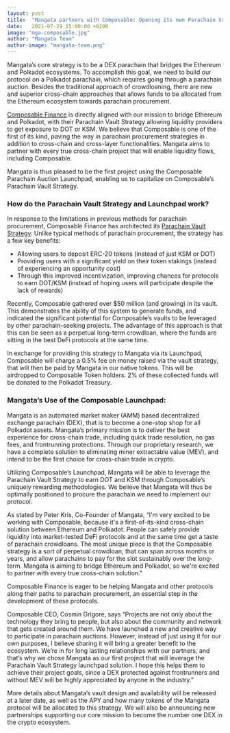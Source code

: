 ```yaml
---
layout: post
title:  "Mangata partners with Composable: Opening its own Parachain Vault Strategy for the future parachain slot auction"
date:   2021-07-29 15:00:00 +0200
image: "mga-composable.jpg"
author: "Mangata Team"
author-image: "mangata-team.png"
---
```

Mangata’s core strategy is to be a DEX parachain that bridges the Ethereum and Polkadot ecosystems. To accomplish this goal, we need to build our protocol on a Polkadot parachain, which requires going through a parachain auction. Besides the traditional approach of crowdloaning, there are new and superior cross-chain approaches that allows funds to be allocated from the Ethereum ecosystem towards parachain procurement.

[Composable Finance](https://www.composable.finance/) is directly aligned with our mission to bridge Ethereum and Polkadot, with their Parachain Vault Strategy allowing liquidity providers to get exposure to DOT or KSM. We believe that Composable is one of the first of its kind, paving the way in parachain procurement strategies in addition to cross-chain and cross-layer functionalities. Mangata aims to partner with every true cross-chain project that will enable liquidity flows, including Composable. 

Mangata is thus pleased to be the first project using the Composable Parachain Auction Launchpad, enabling us to capitalize on Composable’s Parachain Vault Strategy.

### How do the Parachain Vault Strategy and Launchpad work?

In response to the limitations in previous methods for parachain procurement, Composable Finance has architected its [Parachain Vault Strategy](https://docs.composable.finance/the-polkadot-solution-1/parachain-vault-strategy). Unlike typical methods of parachain procurement, the strategy has a few key benefits:

* Allowing users to deposit ERC-20 tokens (instead of just KSM or DOT)
* Providing users with a significant yield on their token stakings (instead of experiencing an opportunity cost) 
* Through this improved incentivization, improving chances for protocols to earn DOT/KSM (instead of hoping users will participate despite the lack of rewards)

Recently, Composable gathered over $50 million (and growing) in its vault. This demonstrates the ability of this system to generate funds, and indicated the significant potential for Composable’s vaults to be leveraged by other parachain-seeking projects. The advantage of this approach is that this can be seen as a perpetual long-term crowdloan, where the funds are sitting in the best DeFi protocols at the same time.

In exchange for providing this strategy to Mangata via its Launchpad, Composable will charge a 0.5% fee on money raised via the vault strategy, that will then be paid by Mangata in our native tokens. This will be airdropped to Composable Token holders. 2% of these collected funds will be donated to the Polkadot Treasury.

### Mangata’s Use of the Composable Launchpad:

Mangata is an automated market maker (AMM) based decentralized exchange parachain (DEX), that is to become a one-stop shop for all Polkadot assets. Mangata’s primary mission is to deliver the best experience for cross-chain trade, including quick trade resolution, no gas fees, and frontrunning protections. Through our proprietary research, we have a complete solution to eliminating miner extractable value (MEV), and intend to be the first choice for cross-chain trade in crypto.

Utilizing Composable’s Launchpad, Mangata will be able to leverage the Parachain Vault Strategy to earn DOT and KSM through Composable’s uniquely rewarding methodologies. We believe that Mangata will thus be optimally positioned to procure the parachain we need to implement our protocol.

As stated by Peter Kris, Co-Founder of Mangata, “I'm very excited to be working with Composable, because it's a first-of-its-kind cross-chain solution between Ethereum and Polkadot. People can safely provide liquidity into market-tested DeFi protocols and at the same time get a taste of parachain crowdloans. The most unique piece is that the Composable strategy is a sort of perpetual crowdloan, that can span across months or years, and allow parachains to pay for the slot sustainably over the long-term. Mangata is aiming to bridge Ethereum and Polkadot, so we're excited to partner with every true cross-chain solution.”

Composable Finance is eager to be helping Mangata and other protocols along their paths to parachain procurement, an essential step in the development of these protocols. 

Composable CEO, Cosmin Grigore, says “Projects are not only about the technology they bring to people, but also about the community and network that gets created around them. We have launched a new and creative way to participate in parachain auctions. However, instead of just using it for our own purposes, I believe sharing it will bring a greater benefit to the ecosystem. We’re in for long lasting relationships with our partners, and that’s why we chose Mangata as our first project that will leverage the Parachain Vault Strategy launchpad solution. I hope this helps them to achieve their project goals, since a DEX protected against frontrunners and without MEV will be highly appreciated by anyone in the industry.”

More details about Mangata’s vault design and availability will be released at a later date, as well as the APY and how many tokens of the Mangata protocol will be allocated to this strategy. We will also be announcing new partnerships supporting our core mission to become the number one DEX in the crypto ecosystem.